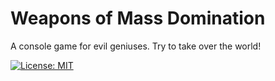 # Weapons of Mass Domination
A console game for evil geniuses. Try to take over the world!

[![License: MIT](https://img.shields.io/badge/License-MIT-blue.svg)](https://github.com/Xyaneon/Weapons-of-Mass-Domination/blob/master/LICENSE)
